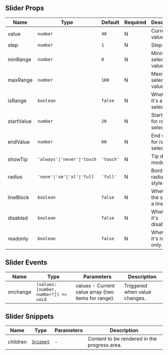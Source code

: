 ## Slider Props

| Name       | Type                        | Default   | Required | Description                         |
| ---------- | --------------------------- | --------- | -------- | ----------------------------------- |
| value      | `number`                    | `40`      | N        | Current value.                      |
| step       | `number`                    | `1`       | N        | Step size.                          |
| minRange   | `number`                    | `0`       | N        | Minimum selectable value.           |
| maxRange   | `number`                    | `100`     | N        | Maximum selectable value.           |
| isRange    | `boolean`                   | `false`   | N        | Whether it's a range selection.     |
| startValue | `number`                    | `20`      | N        | Start value for range selection.    |
| endValue   | `number`                    | `60`      | N        | End value for range selection.      |
| showTip    | `'always'\|'never'\|'touch` | `'touch'` | N        | Tip display mode.                   |
| radius     | `'none'\|'sm'\|'xl'\|'full` | `'full'`  | N        | Border radius style.                |
| lineBlock  | `boolean`                   | `false`   | N        | Whether the slider is a line block. |
| disabled   | `boolean`                   | `false`   | N        | Whether it's disabled.              |
| readonly   | `boolean`                   | `false`   | N        | Whether it's read-only.             |

## Slider Events

| Name     | Type                                  | Parameters                                          | Description                   |
| -------- | ------------------------------------- | --------------------------------------------------- | ----------------------------- |
| onchange | `(values: [number, number?]) => void` | values - Current value array (two items for range). | Triggered when value changes. |

## Slider Snippets

| Name     | Type                                                                | Parameters | Description                                  |
| -------- | ------------------------------------------------------------------- | ---------- | -------------------------------------------- |
| children | [`Snippet`](https://svelte.dev/docs/svelte/snippet#Typing-snippets) | -          | Content to be rendered in the progress area. |
